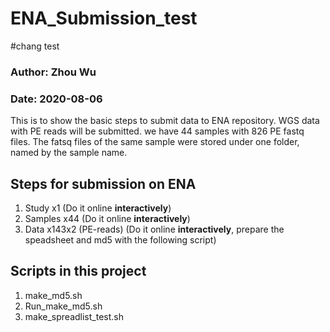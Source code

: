 # ENA_Submission_test
#chang test
### Author: Zhou Wu
### Date: 2020-08-06

This is to show the basic steps to submit data to ENA repository.
WGS data with PE reads will be submitted. we have 44 samples with 826 PE fastq files. The fatsq files of the same sample were stored under one folder, named by the sample name.

## Steps for submission on ENA
1.	Study  x1 (Do it online **interactively**)
2.	Samples  x44 (Do it online **interactively**)
3.	Data  x143x2 (PE-reads) (Do it online **interactively**, prepare the speadsheet and md5 with the following script)

## Scripts in this project
1.  make_md5.sh 
2.  Run_make_md5.sh
3.  make_spreadlist_test.sh
